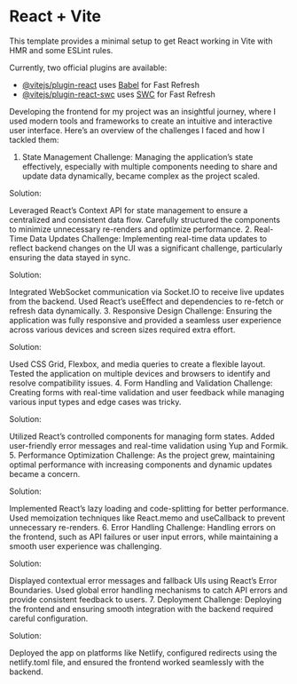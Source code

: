 # React + Vite

This template provides a minimal setup to get React working in Vite with HMR and some ESLint rules.

Currently, two official plugins are available:

- [@vitejs/plugin-react](https://github.com/vitejs/vite-plugin-react/blob/main/packages/plugin-react/README.md) uses [Babel](https://babeljs.io/) for Fast Refresh
- [@vitejs/plugin-react-swc](https://github.com/vitejs/vite-plugin-react-swc) uses [SWC](https://swc.rs/) for Fast Refresh


Developing the frontend for my project was an insightful journey, where I used modern tools and frameworks to create an intuitive and interactive user interface. Here’s an overview of the challenges I faced and how I tackled them:

1. State Management
Challenge:
Managing the application’s state effectively, especially with multiple components needing to share and update data dynamically, became complex as the project scaled.

Solution:

Leveraged React’s Context API for state management to ensure a centralized and consistent data flow.
Carefully structured the components to minimize unnecessary re-renders and optimize performance.
2. Real-Time Data Updates
Challenge:
Implementing real-time data updates to reflect backend changes on the UI was a significant challenge, particularly ensuring the data stayed in sync.

Solution:

Integrated WebSocket communication via Socket.IO to receive live updates from the backend.
Used React’s useEffect and dependencies to re-fetch or refresh data dynamically.
3. Responsive Design
Challenge:
Ensuring the application was fully responsive and provided a seamless user experience across various devices and screen sizes required extra effort.

Solution:

Used CSS Grid, Flexbox, and media queries to create a flexible layout.
Tested the application on multiple devices and browsers to identify and resolve compatibility issues.
4. Form Handling and Validation
Challenge:
Creating forms with real-time validation and user feedback while managing various input types and edge cases was tricky.

Solution:

Utilized React’s controlled components for managing form states.
Added user-friendly error messages and real-time validation using Yup and Formik.
5. Performance Optimization
Challenge:
As the project grew, maintaining optimal performance with increasing components and dynamic updates became a concern.

Solution:

Implemented React’s lazy loading and code-splitting for better performance.
Used memoization techniques like React.memo and useCallback to prevent unnecessary re-renders.
6. Error Handling
Challenge:
Handling errors on the frontend, such as API failures or user input errors, while maintaining a smooth user experience was challenging.

Solution:

Displayed contextual error messages and fallback UIs using React’s Error Boundaries.
Used global error handling mechanisms to catch API errors and provide consistent feedback to users.
7. Deployment
Challenge:
Deploying the frontend and ensuring smooth integration with the backend required careful configuration.

Solution:

Deployed the app on platforms like Netlify, configured redirects using the netlify.toml file, and ensured the frontend worked seamlessly with the backend.

